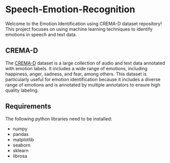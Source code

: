 # Speech-Emotion-Recognition

Welcome to the Emotion Identification using CREMA-D dataset repository! This project focuses on using machine learning techniques to identify emotions in speech and text data.

## CREMA-D 

The [CREMA-D](https://github.com/CheyneyComputerScience/CREMA-D) dataset is a large collection of audio and text data annotated with emotion labels. It includes a wide range of emotions, including happiness, anger, sadness, and fear, among others. This dataset is particularly useful for emotion identification because it includes a diverse range of emotions and is annotated by multiple annotators to ensure high quality labeling.

## Requirements
 
The following python libraries need to be installed:

* numpy
* pandas
* matplotlib
* seaborn
* sklearn
* librosa
